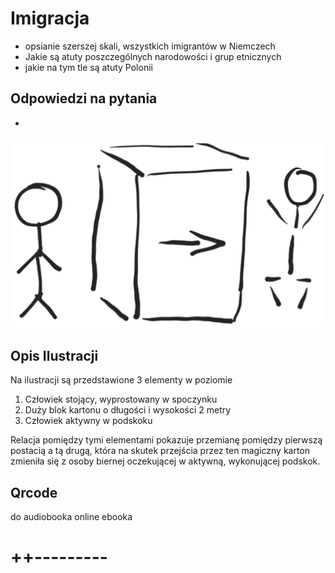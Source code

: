 # Imigracja

+ opsianie szerszej skali, wszystkich imigrantów w Niemczech
+ Jakie są atuty poszczególnych narodowości i grup etnicznych
+ jakie na tym tle są atuty Polonii


## Odpowiedzi na pytania

+ 


![wejście-wyjście](../img/we-wy.png)

## Opis Ilustracji

Na ilustracji są przedstawione 3 elementy w poziomie
1. Człowiek stojący, wyprostowany w spoczynku
2. Duży blok kartonu o długości i wysokości 2 metry
3. Człowiek aktywny w podskoku

Relacja pomiędzy tymi elementami pokazuje przemianę pomiędzy pierwszą postacią a tą drugą, która na skutek przejścia przez ten magiczny karton zmieniła się
z osoby biernej oczekującej w aktywną, wykonującej podskok.




## Qrcode
do audiobooka online
ebooka


# ++---------
